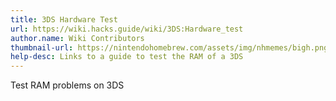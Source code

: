 ```yaml
---
title: 3DS Hardware Test
url: https://wiki.hacks.guide/wiki/3DS:Hardware_test
author.name: Wiki Contributors
thumbnail-url: https://nintendohomebrew.com/assets/img/nhmemes/bigh.png
help-desc: Links to a guide to test the RAM of a 3DS
---
```


Test RAM problems on 3DS